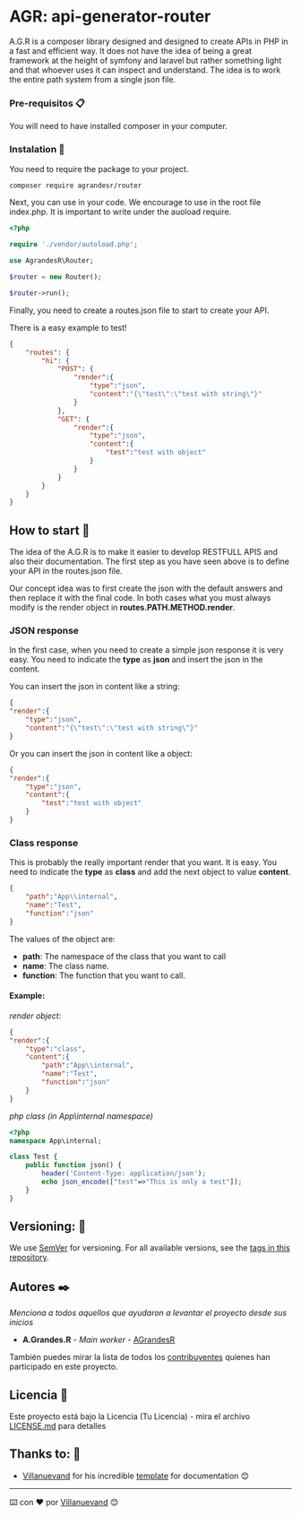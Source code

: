 # AGR: api-generator-router

A.G.R is a composer library designed and designed to create APIs in PHP in a fast and efficient way. It does not have the idea of being a great framework at the height of symfony and laravel but rather something light and that whoever uses it can inspect and understand. The idea is to work the entire path system from a single json file.



### Pre-requisitos 📋

You will need to have installed composer in your computer.

### Instalation 🔧

You need to require the package to your project.

``` bash
composer require agrandesr/router
```

Next, you can use in your code. We encourage to use in the root file index.php. It is important to write under the auoload require.

``` php
<?php

require './vendor/autoload.php';

use AgrandesR\Router;

$router = new Router();

$router->run();

```

Finally, you need to create a routes.json file to start to create your API.

There is a easy example to test!

``` json
{
    "routes": {
        "hi": {
            "POST": {
                "render":{
                    "type":"json",
                    "content":"{\"test\":\"test with string\"}"
                }
            },
            "GET": {
                "render":{
                    "type":"json",
                    "content":{
                        "test":"test with object"
                    }
                }
            }
        }
    }
}
```


## How to start 🚀

The idea of the A.G.R is to make it easier to develop RESTFULL APIS and also their documentation. The first step as you have seen above is to define your API in the routes.json file.

Our concept idea was to first create the json with the default answers and then replace it with the final code. In both cases what you must always modify is the render object in **routes.PATH.METHOD.render**.

###  **JSON response**

In the first case, when you need to create a simple json response it is very easy. You need to indicate the **type** as **json** and insert the json in the content.

You can insert the json in content like a string:
``` json
{
"render":{
    "type":"json",
    "content":"{\"test\":\"test with string\"}"
}

```
Or you can insert the json in content like a object:
``` json
{
"render":{
    "type":"json",
    "content":{
        "test":"test with object"
    }
}
```

###  **Class response**
This is probably the really important render that you want. It is easy. You need to indicate the **type** as **class** and add the next object to value **content**.
``` json
{
    "path":"App\\internal",
    "name":"Test",
    "function":"json"
}
```
The values of the object are:
* **path**: The namespace of the class that you want to call
* **name**: The class name.
* **function**: The function that you want to call.

#### Example:
_render object:_
``` json
{
"render":{
    "type":"class",
    "content":{
        "path":"App\\internal",
        "name":"Test",
        "function":"json"
    }
}
```
_php class (in App\internal namespace)_
``` php
<?php
namespace App\internal;

class Test {
    public function json() {
        header('Content-Type: application/json');
        echo json_encode(["test"=>"This is only a test"]);
    }
}
```


<!--
## Deployment 📦 
_Agrega additional notes on how to make deploy_ 


## Built with 🛠️ 
_Menciona the tools you used to create your proyecto_ 
* [Dropwizard](http://www.dropwizard.io/1.0.2/docs/) - The web framework used * [Maven](https://maven.apache.org/) - Dependency Manager 
* [ROME](https://rometools.github.io/rome/) - Used to generate RSS ## 

Contributing 🖇️ 
Please read [CONTRIBUTING.md](https://gist.github.com/villanuevand/xxxxxx) for details of our code of conduct, and the process for sending us pull requests. 

## Wiki 📖 
You can find much more about how to use this project in our [Wiki](https://github.com/tu/proyecto/wiki)
-->
## Versioning: 📌

We use [SemVer](http://semver.org/) for versioning. For all available versions, see the [tags in this repository](https://github.com/AGrandesR/AGR/tags).

## Autores ✒️

_Menciona a todos aquellos que ayudaron a levantar el proyecto desde sus inicios_

* **A.Grandes.R** - *Main worker* - [AGrandesR](https://github.com/AGrandesR)

También puedes mirar la lista de todos los [contribuyentes](https://github.com/your/project/contributors) quíenes han participado en este proyecto. 

## Licencia 📄

Este proyecto está bajo la Licencia (Tu Licencia) - mira el archivo [LICENSE.md](LICENSE.md) para detalles

## Thanks to: 🎁

* [Villanuevand](https://github.com/Villanuevand) for his incredible [template](https://gist.github.com/Villanuevand/6386899f70346d4580c723232524d35a) for documentation 😊



---
⌨️ con ❤️ por [Villanuevand](https://github.com/Villanuevand) 😊